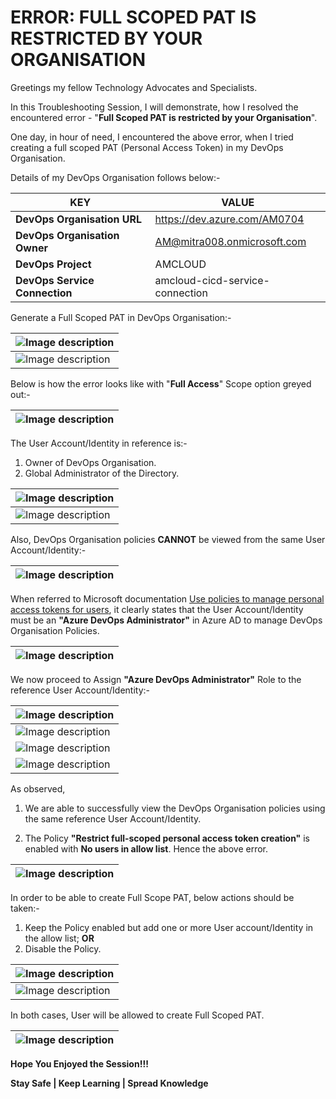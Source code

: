 # ERROR: FULL SCOPED PAT IS RESTRICTED BY YOUR ORGANISATION

Greetings my fellow Technology Advocates and Specialists.

In this Troubleshooting Session, I will demonstrate, how I resolved the encountered error - "__Full Scoped PAT is restricted by your Organisation__".

One day, in hour of need, I encountered the above error, when I tried creating a full scoped PAT (Personal Access Token) in my DevOps Organisation.  

Details of my DevOps Organisation follows below:-

| __KEY__ | __VALUE__ |
| --------- | --------- |
| __DevOps Organisation URL__ | https://dev.azure.com/AM0704 |
| __DevOps Organisation Owner__ | AM@mitra008.onmicrosoft.com |
| __DevOps Project__ | AMCLOUD |
| __DevOps Service Connection__ | amcloud-cicd-service-connection |

Generate a Full Scoped PAT in DevOps Organisation:-

| ![Image description](https://dev-to-uploads.s3.amazonaws.com/uploads/articles/zkeotews1onzv6mngl3f.jpg) |
| --------- |
| ![Image description](https://dev-to-uploads.s3.amazonaws.com/uploads/articles/ou1z3cmamyunctmlk1e1.jpg) |

Below is how the error looks like with "__Full Access__" Scope option greyed out:-

| ![Image description](https://dev-to-uploads.s3.amazonaws.com/uploads/articles/fd1mtn07impw8u10vy02.jpg) |
| --------- |

The User Account/Identity in reference is:-

1. Owner of DevOps Organisation.
2. Global Administrator of the Directory.

| ![Image description](https://dev-to-uploads.s3.amazonaws.com/uploads/articles/rajg9pzjqqqeghfmtrax.jpg) |
| --------- |
| ![Image description](https://dev-to-uploads.s3.amazonaws.com/uploads/articles/ar3fwuxq8g6h94nv5ao0.jpg) |

Also, DevOps Organisation policies __CANNOT__ be viewed from the same User Account/Identity:-

| ![Image description](https://dev-to-uploads.s3.amazonaws.com/uploads/articles/sojcyomhxvdszp8dfdr5.jpg) |
| --------- |

When referred to Microsoft documentation [Use policies to manage personal access tokens for users](https://learn.microsoft.com/en-us/azure/devops/organizations/accounts/manage-pats-with-policies-for-administrators?view=azure-devops), it clearly states that the User Account/Identity must be an __"Azure DevOps Administrator"__ in Azure AD to manage DevOps Organisation Policies.

| ![Image description](https://dev-to-uploads.s3.amazonaws.com/uploads/articles/y9nuysly3ht7bisqqd6i.jpg) |
| --------- |

We now proceed to Assign __"Azure DevOps Administrator"__ Role to the reference User Account/Identity:-

| ![Image description](https://dev-to-uploads.s3.amazonaws.com/uploads/articles/ym6e3cx6zpee7violb4u.jpg) |
| --------- |
| ![Image description](https://dev-to-uploads.s3.amazonaws.com/uploads/articles/ihp3lq8tev9qol3usny6.jpg) |
| ![Image description](https://dev-to-uploads.s3.amazonaws.com/uploads/articles/v7p7raehs0xs4wi054z2.jpg) |
| ![Image description](https://dev-to-uploads.s3.amazonaws.com/uploads/articles/jeupt1w3aykbj62hzofi.jpg) |

As observed, 
1. We are able to successfully view the DevOps Organisation policies using the same reference User Account/Identity. 

2. The Policy __"Restrict full-scoped personal access token creation"__ is enabled with __No users in allow list__. Hence the above error.

| ![Image description](https://dev-to-uploads.s3.amazonaws.com/uploads/articles/wji7qjomq3crfz1vu0r5.jpg) |
| --------- |

In order to be able to create Full Scope PAT, below actions should be taken:-

1. Keep the Policy enabled but add one or more User account/Identity in the allow list; __OR__
2. Disable the Policy.

| ![Image description](https://dev-to-uploads.s3.amazonaws.com/uploads/articles/udp8gz29sr09f6jxabqo.jpg) |
| --------- |
| ![Image description](https://dev-to-uploads.s3.amazonaws.com/uploads/articles/ycvsxpn2ydoslxsto3h4.jpg) |

In both cases, User will be allowed to create Full Scoped PAT.

| ![Image description](https://dev-to-uploads.s3.amazonaws.com/uploads/articles/sb74dqz10jq3te4qz53r.jpg) |
| --------- |


__Hope You Enjoyed the Session!!!__

__Stay Safe | Keep Learning | Spread Knowledge__
